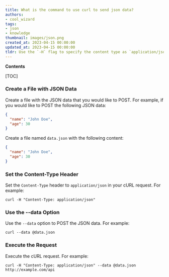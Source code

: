 ```yaml
---
title: What is the command to use curl to send json data?
authors:
- cool_wizard
tags:
- json
- knowledge
thumbnail: images/json.png
created_at: 2023-04-15 00:00:00
updated_at: 2023-04-15 00:00:00
tldr: Use the `-H` flag to specify the content type as `application/json` and the `-d` flag to provide the JSON data as a string.
---
```


**Contents**

[TOC]

### Create a File with JSON Data

Create a file with the JSON data that you would like to POST. For example, if you would like to POST the following JSON data:

```json
{
  "name": "John Doe",
  "age": 30
}
```

Create a file named `data.json` with the following content:

```json
{
  "name": "John Doe",
  "age": 30
}
```

### Set the Content-Type Header

Set the `Content-Type` header to `application/json` in your cURL request. For example:

```shell
curl -H "Content-Type: application/json"
```

### Use the --data Option

Use the `--data` option to POST the JSON data. For example:

```shell
curl --data @data.json
```

### Execute the Request

Execute the cURL request. For example:

```shell
curl -H "Content-Type: application/json" --data @data.json http://example.com/api
```
